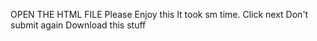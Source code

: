 OPEN THE HTML FILE
Please Enjoy this
It took sm time. 
Click next 
Don't submit again
Download this stuff
